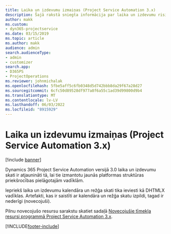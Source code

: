 ```yaml
---
title: Laika un izdevumu izmaiņas (Project Service Automation 3.x)
description: Šajā rakstā sniegta informācija par laika un izdevumu risinājuma izmaiņām.
author: makk
ms.custom:
- dyn365-projectservice
ms.date: 03/15/2019
ms.topic: article
ms.author: makk
audience: admin
search.audienceType:
- admin
- customizer
search.app:
- D365PS
- ProjectOperations
ms.reviewer: johnmichalak
ms.openlocfilehash: 5fbe5aff5c6fb0348d5d742bbb8da29f67a28d27
ms.sourcegitcommit: 6cfc50d89528df977a8f6a55c1ad39d99800d9b4
ms.translationtype: MT
ms.contentlocale: lv-LV
ms.lasthandoff: 06/03/2022
ms.locfileid: "8915929"
---
```

# <a name="time-and-expense-changes-project-service-automation-3x"></a>Laika un izdevumu izmaiņas (Project Service Automation 3.x)

[!include [banner](../../includes/psa-now-project-operations.md)]

Dynamics 365 Project Service Automation versijā 3.0 laika un izdevumu skati ir atjaunināti tā, lai tie izmantotu jaunās platformas struktūras priekšrocības pielāgotajām vadīklām.

Iepriekš laika un izdevumu kalendāra un režģa skati tika ieviesti kā DHTMLX vadīklas. Artefakti, kas ir saistīti ar kalendāra un režģa skatu izpildi, tagad ir nederīgi (novecojuši).

Pilnu novecojušo resursu sarakstu skatiet sadaļā [Novecojušie tīmekļa resursi programmā Project Service Automation 3.x](web-resources-deprecated-v3.x.md).


[!INCLUDE[footer-include](../../includes/footer-banner.md)]
